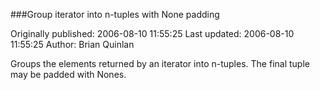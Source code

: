 ###Group iterator into n-tuples with None padding

Originally published: 2006-08-10 11:55:25
Last updated: 2006-08-10 11:55:25
Author: Brian Quinlan

Groups the elements returned by an iterator into n-tuples. The final tuple may be padded with Nones.